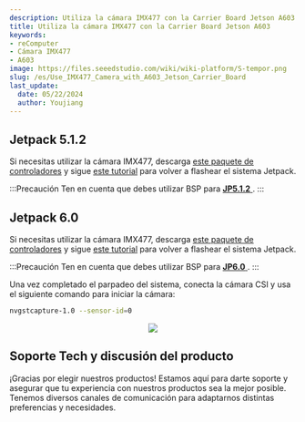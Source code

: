 ```yaml
---
description: Utiliza la cámara IMX477 con la Carrier Board Jetson A603
title: Utiliza la cámara IMX477 con la Carrier Board Jetson A603
keywords:
- reComputer
- Cámara IMX477
- A603
image: https://files.seeedstudio.com/wiki/wiki-platform/S-tempor.png
slug: /es/Use_IMX477_Camera_with_A603_Jetson_Carrier_Board
last_update:
  date: 05/22/2024
  author: Youjiang
---
```


## Jetpack 5.1.2

Si necesitas utilizar la cámara IMX477, descarga [este paquete de controladores](https://szseeedstudio-my.sharepoint.cn/:u:/g/personal/youjiang_yu_szseeedstudio_partner_onmschina_cn/ERJdh3pvdYZOqJWugsnMJKEBMkGXtU8ngY03kJeLDWSkLw?e=TuLWmL) y sigue [este tutorial](https://wiki.seeedstudio.com/reComputer_A603_Flash_System/) para volver a flashear el sistema Jetpack.

:::Precaución
Ten en cuenta que debes utilizar BSP para [ **JP5.1.2** ](https://developer.nvidia.com/embedded/jetson-linux-r3541).
:::

## Jetpack 6.0

Si necesitas utilizar la cámara IMX477, descarga [este paquete de controladores](https://szseeedstudio-my.sharepoint.cn/:u:/g/personal/youjiang_yu_szseeedstudio_partner_onmschina_cn/ETIsoZ25I69KsSiA6TweK4UBVfo7gBrvPyKX9pJ68J8oIA?e=a9uumE) y sigue [este tutorial](https://wiki.seeedstudio.com/reComputer_A603_Flash_System/) para volver a flashear el sistema Jetpack.

:::Precaución
Ten en cuenta que debes utilizar BSP para [ **JP6.0** ](https://developer.nvidia.com/embedded/jetson-linux-r363).
:::

Una vez completado el parpadeo del sistema, conecta la cámara CSI y usa el siguiente comando para iniciar la cámara:

```bash
nvgstcapture-1.0 --sensor-id=0
```

<div align="center"><img width="{800}" src="https://files.seeedstudio.com/wiki/reComputer-Jetson/A608/camera.png" /></div>


## Soporte Tech y discusión del producto

¡Gracias por elegir nuestros productos! Estamos aquí para darte soporte y asegurar que tu experiencia con nuestros productos sea la mejor posible. Tenemos diversos canales de comunicación para adaptarnos distintas preferencias y necesidades.

<div class="button_tech_support_container">
<a href="https://forum.seeedstudio.com/" class="button_forum"></a> 
<a href="https://www.seeedstudio.com/contacts" class="button_email"></a>
</div>

<div class="button_tech_support_container">
<a href="https://discord.gg/eWkprNDMU7" class="button_discord"></a> 
<a href="https://github.com/Seeed-Studio/wiki-documents/discussions/69" class="button_discussion"></a>
</div>